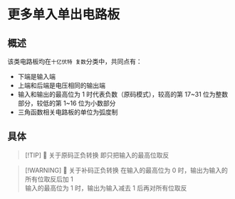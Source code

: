 <script setup lang="ts">
import MoreOneInOneOutTable from "../../../components/MoreOneInOneOut/MoreOneInOneOutTable.vue"
</script>

# 更多单入单出电路板 <Badge text="v1.0" type="info"/>

## 概述

该类电路板均在`十亿伏特 复数`分类中，共同点有：

* 下端是输入端
* 上端和后端是电压相同的输出端
* 输入和输出的最高位为 1 时代表负数（原码模式），较高的第 17\~31 位为整数部分，较低的第 1\~16 位为小数部分
* 三角函数相关电路板的单位为弧度制

## 具体

<MoreOneInOneOutTable />

> [!TIP] 📝 关于原码正负转换
> 即只把输入的最高位取反

> [!WARNING] 📝 关于补码正负转换
> 在输入的最高位为 0 时，输出为输入的所有位取反后加 1  
> 输入的最高位为 1 时，输出为输入减去 1 后再对所有位取反